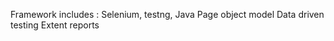 Framework includes :
Selenium, testng, Java
Page object model
Data driven testing 
Extent reports 

